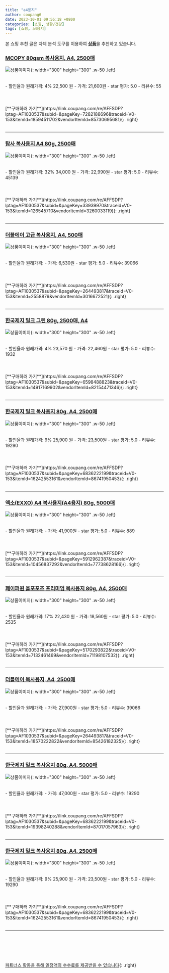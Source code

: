 ```yaml
---
title: "a4용지"
author: coupang6
date: 2023-10-01 09:56:18 +0800
categories: [쇼핑, 생활/건강]
tags: [쇼핑, a4용지]
---
```


본 쇼핑 추천 글은 자체 분석 도구를 이용하여 [**상품**](https://link.coupang.com/a/bao1ui)을 추천하고 있습니다.

### [MCOPY 80gsm 복사용지, A4, 2500매](https://link.coupang.com/re/AFFSDP?lptag=AF1030537&subid=&pageKey=7282188696&traceid=V0-153&itemId=18594511702&vendorItemId=85730695681)

![상품이미지](https://thumbnail6.coupangcdn.com/thumbnails/remote/230x230ex/image/retail/images/2023/04/20/16/2/c30a4337-2260-47af-9e8d-9655790af7ed.jpg){: width="300" height="300" .w-50 .left}


<br>
- 할인율과 원래가격: 4%  22,500   원
- 가격: 21,600원
- star 평가: 5.0
- 리뷰수: 55
<br>
<br>
<br>
<br>
[**구매하러 가기**](https://link.coupang.com/re/AFFSDP?lptag=AF1030537&subid=&pageKey=7282188696&traceid=V0-153&itemId=18594511702&vendorItemId=85730695681){: .right}
<br>
<br>

---

### [탐사 복사용지 A4 80g, 2500매](https://link.coupang.com/re/AFFSDP?lptag=AF1030537&subid=&pageKey=33939970&traceid=V0-153&itemId=126545710&vendorItemId=3260033119)

![상품이미지](https://thumbnail8.coupangcdn.com/thumbnails/remote/230x230ex/image/retail/images/161374574856290-ac1ade58-b53b-4f55-9eab-0124d7de6c26.jpg){: width="300" height="300" .w-50 .left}


<br>
- 할인율과 원래가격: 32%  34,000   원
- 가격: 22,990원
- star 평가: 5.0
- 리뷰수: 45139
<br>
<br>
<br>
<br>
[**구매하러 가기**](https://link.coupang.com/re/AFFSDP?lptag=AF1030537&subid=&pageKey=33939970&traceid=V0-153&itemId=126545710&vendorItemId=3260033119){: .right}
<br>
<br>

---

### [더블에이 고급 복사용지, A4, 500매](https://link.coupang.com/re/AFFSDP?lptag=AF1030537&subid=&pageKey=264493817&traceid=V0-153&itemId=2558879&vendorItemId=3016672521)

![상품이미지](https://thumbnail8.coupangcdn.com/thumbnails/remote/230x230ex/image/product/image/vendoritem/2017/09/15/3001503874/1aa35d40-bb1b-4fa5-9843-409c95acfecb.jpg){: width="300" height="300" .w-50 .left}


<br>
- 할인율과 원래가격: 
- 가격: 6,530원
- star 평가: 5.0
- 리뷰수: 39066
<br>
<br>
<br>
<br>
[**구매하러 가기**](https://link.coupang.com/re/AFFSDP?lptag=AF1030537&subid=&pageKey=264493817&traceid=V0-153&itemId=2558879&vendorItemId=3016672521){: .right}
<br>
<br>

---

### [한국제지 밀크 그린 80g, 2500매, A4](https://link.coupang.com/re/AFFSDP?lptag=AF1030537&subid=&pageKey=6598488823&traceid=V0-153&itemId=14917169902&vendorItemId=82154471346)

![상품이미지](https://thumbnail8.coupangcdn.com/thumbnails/remote/230x230ex/image/retail/images/2439517649533491-ff37e59e-d88f-4d2d-9c07-30e2c355c830.jpg){: width="300" height="300" .w-50 .left}


<br>
- 할인율과 원래가격: 4%  23,570   원
- 가격: 22,460원
- star 평가: 5.0
- 리뷰수: 1932
<br>
<br>
<br>
<br>
[**구매하러 가기**](https://link.coupang.com/re/AFFSDP?lptag=AF1030537&subid=&pageKey=6598488823&traceid=V0-153&itemId=14917169902&vendorItemId=82154471346){: .right}
<br>
<br>

---

### [한국제지 밀크 복사용지 80g, A4, 2500매](https://link.coupang.com/re/AFFSDP?lptag=AF1030537&subid=&pageKey=6836222199&traceid=V0-153&itemId=16242553161&vendorItemId=86741950453)

![상품이미지](https://thumbnail8.coupangcdn.com/thumbnails/remote/230x230ex/image/vendor_inventory/eb81/22ea9e9664aad2b234e675e49e63ddb70ebcc761eff497d774df8b428060.jpg){: width="300" height="300" .w-50 .left}


<br>
- 할인율과 원래가격: 9%  25,900   원
- 가격: 23,500원
- star 평가: 5.0
- 리뷰수: 19290
<br>
<br>
<br>
<br>
[**구매하러 가기**](https://link.coupang.com/re/AFFSDP?lptag=AF1030537&subid=&pageKey=6836222199&traceid=V0-153&itemId=16242553161&vendorItemId=86741950453){: .right}
<br>
<br>

---

### [엑소(EXXO) A4 복사용지(A4용지) 80g, 5000매](https://link.coupang.com/re/AFFSDP?lptag=AF1030537&subid=&pageKey=5912962387&traceid=V0-153&itemId=10456837292&vendorItemId=77738628166)

![상품이미지](https://thumbnail9.coupangcdn.com/thumbnails/remote/230x230ex/image/vendor_inventory/7d77/10b193b75b0d40c429110cc1216df73d48c46bdf4b1f91e204f848e0cfad.jpg){: width="300" height="300" .w-50 .left}


<br>
- 할인율과 원래가격: 
- 가격: 41,900원
- star 평가: 5.0
- 리뷰수: 889
<br>
<br>
<br>
<br>
[**구매하러 가기**](https://link.coupang.com/re/AFFSDP?lptag=AF1030537&subid=&pageKey=5912962387&traceid=V0-153&itemId=10456837292&vendorItemId=77738628166){: .right}
<br>
<br>

---

### [페이퍼원 올포포즈 프리미엄 복사용지 80g, A4, 2500매](https://link.coupang.com/re/AFFSDP?lptag=AF1030537&subid=&pageKey=5170293822&traceid=V0-153&itemId=7132461469&vendorItemId=71198107532)

![상품이미지](https://thumbnail6.coupangcdn.com/thumbnails/remote/230x230ex/image/retail/images/10644259606863-22dee335-c0d7-4b4c-9a2d-3d7db2e27f32.jpg){: width="300" height="300" .w-50 .left}


<br>
- 할인율과 원래가격: 17%  22,430   원
- 가격: 18,560원
- star 평가: 5.0
- 리뷰수: 2535
<br>
<br>
<br>
<br>
[**구매하러 가기**](https://link.coupang.com/re/AFFSDP?lptag=AF1030537&subid=&pageKey=5170293822&traceid=V0-153&itemId=7132461469&vendorItemId=71198107532){: .right}
<br>
<br>

---

### [더블에이 복사용지, A4, 2500매](https://link.coupang.com/re/AFFSDP?lptag=AF1030537&subid=&pageKey=264493817&traceid=V0-153&itemId=18570222822&vendorItemId=85426182325)

![상품이미지](https://thumbnail8.coupangcdn.com/thumbnails/remote/230x230ex/image/vendor_inventory/0b84/b18a0a575644793467bbdbf209df10b1876e595ba3c0ef454a943c52d8a2.jpg){: width="300" height="300" .w-50 .left}


<br>
- 할인율과 원래가격: 
- 가격: 27,900원
- star 평가: 5.0
- 리뷰수: 39066
<br>
<br>
<br>
<br>
[**구매하러 가기**](https://link.coupang.com/re/AFFSDP?lptag=AF1030537&subid=&pageKey=264493817&traceid=V0-153&itemId=18570222822&vendorItemId=85426182325){: .right}
<br>
<br>

---

### [한국제지 밀크 복사용지 80g, A4, 5000매](https://link.coupang.com/re/AFFSDP?lptag=AF1030537&subid=&pageKey=6836222199&traceid=V0-153&itemId=19398240288&vendorItemId=87017057963)

![상품이미지](https://thumbnail7.coupangcdn.com/thumbnails/remote/230x230ex/image/vendor_inventory/a291/18fc2660ee414d961fff59039021e9739c505ba9e40ea3b37cb62e9b3ca4.jpg){: width="300" height="300" .w-50 .left}


<br>
- 할인율과 원래가격: 
- 가격: 47,000원
- star 평가: 5.0
- 리뷰수: 19290
<br>
<br>
<br>
<br>
[**구매하러 가기**](https://link.coupang.com/re/AFFSDP?lptag=AF1030537&subid=&pageKey=6836222199&traceid=V0-153&itemId=19398240288&vendorItemId=87017057963){: .right}
<br>
<br>

---

### [한국제지 밀크 복사용지 80g, A4, 2500매](https://link.coupang.com/re/AFFSDP?lptag=AF1030537&subid=&pageKey=6836222199&traceid=V0-153&itemId=16242553161&vendorItemId=86741950453)

![상품이미지](https://thumbnail8.coupangcdn.com/thumbnails/remote/230x230ex/image/vendor_inventory/eb81/22ea9e9664aad2b234e675e49e63ddb70ebcc761eff497d774df8b428060.jpg){: width="300" height="300" .w-50 .left}


<br>
- 할인율과 원래가격: 9%  25,900   원
- 가격: 23,500원
- star 평가: 5.0
- 리뷰수: 19290
<br>
<br>
<br>
<br>
[**구매하러 가기**](https://link.coupang.com/re/AFFSDP?lptag=AF1030537&subid=&pageKey=6836222199&traceid=V0-153&itemId=16242553161&vendorItemId=86741950453){: .right}
<br>
<br>

---
<br><br><br><br><br> [파트너스 활동을 통해 일정액의 수수료를 제공받을 수 있습니다](https://link.coupang.com/a/bao1ui){: .right}